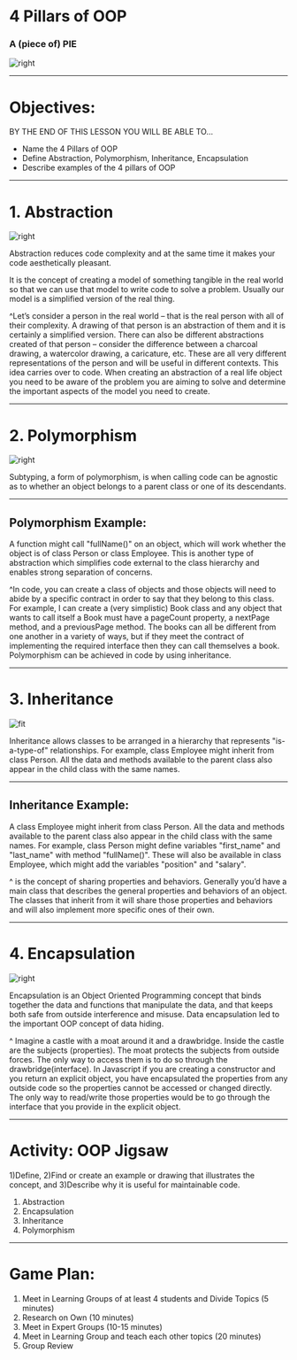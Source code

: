 # 4 Pillars of OOP
###  A (piece of) PIE
![right](img/pie.jpg)

---

# Objectives:

BY THE END OF THIS LESSON YOU WILL BE ABLE TO...

- Name the 4 Pillars of OOP
- Define Abstraction, Polymorphism, Inheritance, Encapsulation
- Describe examples of the 4 pillars of OOP

---

# 1. Abstraction

![right](img/caricature.jpg)

Abstraction reduces code complexity and at the same time it makes your code aesthetically pleasant.

It is the concept of creating a model of something tangible in the real world so that we can use that model to  write code to solve a problem. Usually our model is a simplified version of the real thing.

^Let’s consider a person in the real world – that is the real person with all of their complexity. A drawing of that person is an abstraction of them and it is certainly a simplified version. There can also be different abstractions created of that person – consider the difference between a charcoal drawing, a watercolor drawing, a caricature, etc. These are all very different representations of the person and will be useful in different contexts. This idea carries over to code. When creating an abstraction of a real life object you need to be aware of the problem you are aiming to solve and determine the important aspects of the model you need to create.

---

# 2. Polymorphism
![right](img/ps4.jpg)

Subtyping, a form of polymorphism, is when calling code can be agnostic as to whether an object belongs to a parent class or one of its descendants.

---

## Polymorphism Example:
A function might call "fullName()" on an object, which will work whether the object is of class Person or class Employee. This is another type of abstraction which simplifies code external to the class hierarchy and enables strong separation of concerns.

^In code, you can create a class of objects and those objects will need to abide by a specific contract in order to say that they belong to this class. For example, I can create a (very simplistic) Book class and any object that wants to call itself a Book must have a pageCount property, a nextPage method, and a previousPage method. The books can all be different from one another in a variety of ways, but if they meet the contract of implementing the required interface then they can call themselves a book. Polymorphism can be achieved in code by using inheritance.

---


# 3. Inheritance
![fit](img/avatar.png)

Inheritance allows classes to be arranged in a hierarchy that represents "is-a-type-of" relationships. For example, class Employee might inherit from class Person. All the data and methods available to the parent class also appear in the child class with the same names.

---

## Inheritance Example:
A class Employee might inherit from class Person. All the data and methods available to the parent class also appear in the child class with the same names. For example, class Person might define variables "first_name" and "last_name" with method "fullName()". These will also be available in class Employee, which might add the variables "position" and "salary".

^ is the concept of sharing properties and behaviors. Generally you’d have a main class that describes the general properties and behaviors of an object. The classes that inherit from it will share those properties and behaviors and will also implement more specific ones of their own.

---

# 4. Encapsulation
![right](img/castle.jpg)

Encapsulation is an Object Oriented Programming concept that binds together the data and functions that manipulate the data, and that keeps both safe from outside interference and misuse. Data encapsulation led to the important OOP concept of data hiding.

^ Imagine a castle with a moat around it and a drawbridge. Inside the castle are the subjects (properties). The moat protects the subjects from outside forces. The only way to access them is to do so through the drawbridge(interface). In Javascript if you are creating a constructor and you return an explicit object, you have encapsulated the properties from any outside code so the properties cannot be accessed or changed directly. The only way to read/write those properties would be to go through the interface that you provide in the explicit object.

---

# Activity: OOP Jigsaw

1)Define, 2)Find or create an example or drawing that illustrates the concept, and 3)Describe why it is useful for maintainable code.


1. Abstraction
2. Encapsulation
3. Inheritance
4. Polymorphism

---

# Game Plan:

1. Meet in Learning Groups of at least 4 students and Divide Topics (5 minutes)
2. Research on Own (10 minutes)
3. Meet in Expert Groups (10-15 minutes)
4. Meet in Learning Group and teach each other topics (20 minutes)
5. Group Review
